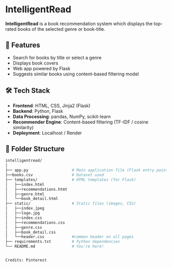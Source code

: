 # IntelligentRead

**IntelligentRead** is a book recommendation system which displays the top-rated books of the selected genre or book-title.

## 🚀 Features

- Search for books by title or select a genre
- Displays book covers 
- Web app powered by Flask 
- Suggests similar books using content-based filtering model

## 🛠️ Tech Stack

- **Frontend**: HTML, CSS, Jinja2 (Flask)
- **Backend**: Python, Flask 
- **Data Processing**: pandas, NumPy, scikit-learn
- **Recommender Engine**: Content-based filtering (TF-IDF / cosine similarity)
- **Deployment**: Localhost / Render 

## 📁 Folder Structure

```bash
intelligentread/
│
├── app.py                   # Main application file (Flask entry point)
├──books.csv                 # Dataset used
├── templates/               # HTML templates (for Flask)
│   ├──index.html
│   ├──recommendations.htmt
│   ├──genre.html
│   └──book_detail.html
├── static/                  # Static files (images, CSS)
│   ├──index.jpeg
│   ├──logo.jpg
│   ├──index.css
│   ├──recommendations.css
│   ├──genre.css
│   ├──book_detail.css
│   └──header.css            #common header on all pages 
├── requirements.txt         # Python dependencies
└── README.md                # You're here!


Credits: Pinterest
